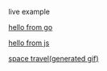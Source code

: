 live example

[hello from go](https://gonowa.thisisnotajoke.lol/go/hello)

[hello from js](https://gonowa.thisisnotajoke.lol/)

[space travel(generated gif)](https://gonowa.thisisnotajoke.lol/go/spacetravel)



